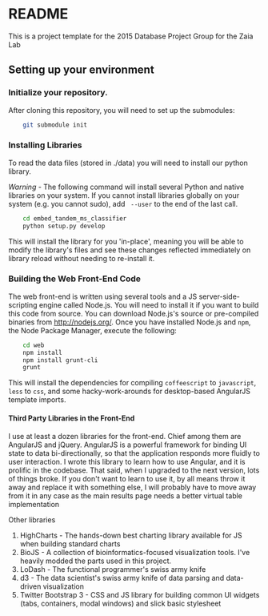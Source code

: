 # README

This is a project template for the 2015 Database Project Group for the Zaia Lab

## Setting up your environment

### Initialize your repository.
After cloning this repository, you will need to set up the submodules:

```bash
    git submodule init
```
### Installing Libraries
To read the data files (stored in ./data) you will need to install our python library.

*Warning* - The following command will install several Python and native libraries on your system. If you cannot install libraries globally on your system (e.g. you cannot sudo), add ` --user` to the end of the last call.

```bash
    cd embed_tandem_ms_classifier
    python setup.py develop
```

This will install the library for you 'in-place', meaning you will be able to modify the library's files and see these changes reflected immediately on library reload without needing to re-install it.

### Building the Web Front-End Code

The web front-end is written using several tools and a JS server-side-scripting engine called Node.js. You will need to install it if you want to build this code from source. You can download Node.js's source or pre-compiled binaries from <http://nodejs.org/>. Once you have installed Node.js and `npm`, the Node Package Manager, execute the following:

```bash
    cd web
    npm install
    npm install grunt-cli
    grunt
```

This will install the dependencies for compiling `coffeescript` to `javascript`, `less` to `css`, and some hacky-work-arounds for desktop-based AngularJS template imports.

#### Third Party Libraries in the Front-End
I use at least a dozen libraries for the front-end. Chief among them are AngularJS and jQuery. AngularJS is a powerful framework for binding UI state to data bi-directionally, so that the application responds more fluidly to user interaction. I wrote this library to learn how to use Angular, and it is prolific in the codebase. That said, when I upgraded to the next version, lots of things broke. If you don't want to learn to use it, by all means throw it away and replace it with something else, I will probably have to move away from it in any case as the main results page needs a better virtual table implementation

Other libraries
 1. HighCharts - The hands-down best charting library available for JS when building standard charts
 2. BioJS - A collection of bioinformatics-focused visualization tools. I've heavily modded the parts used in this project.
 3. LoDash - The functional programmer's swiss army knife
 4. d3 - The data scientist's swiss army knife of data parsing and data-driven visualization
 5. Twitter Bootstrap 3 - CSS and JS library for building common UI widgets (tabs, containers, modal windows) and slick basic stylesheet
